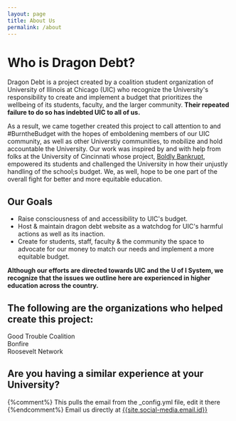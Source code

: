 ```yaml
---
layout: page
title: About Us
permalink: /about
---
```


# Who is Dragon Debt?    
  
Dragon Debt is a project created by a  coalition student organization of University of Illinois at Chicago (UIC) who recognize the University's responsibility to create and implement a budget that prioritizes the wellbeing of its students, faculty, and the larger community. **Their repeated failure to do so has indebted UIC to all of us.**

As a result, we came together created this project to call attention to and #BurntheBudget with the hopes of emboldening members of our UIC community, as well as other Universtiy communities, to mobilize and hold accountable the University. Our work was inspired by and with help from folks at the University of Cincinnati whose project, [Boldly Bankrupt](https://boldlybankrupt.cargo.site), empowered its students and challenged the University in how their unjustly handling of the school;s budget. We, as well, hope to be one part of the overall fight for better and more equitable education.  


## Our Goals  
* Raise consciousness of and accessibility to UIC's budget.   
* Host & maintain dragon debt website as a watchdog for UIC's harmful actions as well as its inaction.  
* Create for students, staff, faculty & the community the space to advocate for our money to match our needs and implement a more equitable budget.

**Although our efforts are directed towards UIC and the U of I System, we recognize that the issues we outline here are experienced in higher education across the country.**


## The following are the organizations who helped create this project:     


Good Trouble Coalition  
Bonfire  
Roosevelt Network

## Are you having a similar experience at your University?     

{%comment%} This pulls the email from the _config.yml file, edit it there {%endcomment%}
Email us directly at [{{site.social-media.email.id}}]({{site.social-media.email.href}}{{site.social-media.email.id}})

